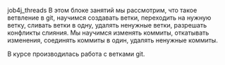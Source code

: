 job4j_threads
В этом блоке занятий мы рассмотрим, что такое ветвление в git, 
научимся создавать ветки, переходить на нужную ветку, сливать ветки в одну, 
удалять ненужные ветки, разрешать конфликты слияния. 
Мы научимся изменять коммиты, откатывать изменения, соединять коммиты в один, 
удалять ненужные коммиты.

В курсе производилась работа с ветками git.